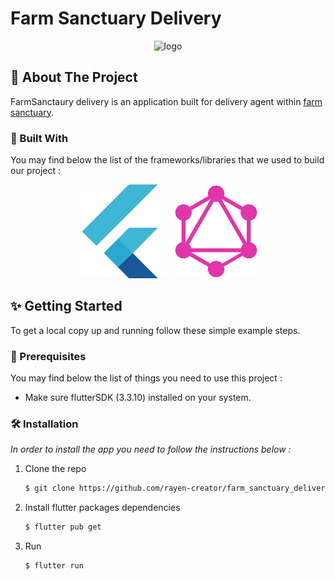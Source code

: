 # Farm Sanctuary Delivery
  <p align="center">
  <img src="https://user-images.githubusercontent.com/57809239/221370824-2a33719b-9492-4bd5-aa96-f514d8f6846a.png"  alt="logo" width="40%" height="330px" />
  </p>
  
  ## 📃 About The Project
  FarmSanctaury delivery is an application built for delivery agent within  [farm sanctuary](https://github.com/rayen-creator/farm_sanctuary).
  ### 🚀 Built With
   You may find below the list of the frameworks/libraries that we used to build our project :
<br/>


  <div align="center">
  <img src="https://github.com/devicons/devicon/blob/master/icons/flutter/flutter-original.svg" alt="flutter"  width="150" height="150" />
    <a href="https://graphql.org/">
<img src="https://github.com/devicons/devicon/blob/master/icons/graphql/graphql-plain.svg" alt="graphql" width="150" height="150" />
</a>
  </div>

  
<!-- GETTING STARTED -->
## ✨ Getting Started
To get a local copy up and running follow these simple example steps.

### 🚧 Prerequisites

You may find below the list of things you need to use this project :
* Make sure flutterSDK (3.3.10) installed on your system.

### 🛠 Installation

_In order to install the app you need to follow the instructions below :_

1. Clone the repo
   ```sh
   $ git clone https://github.com/rayen-creator/farm_sanctuary_delivery
   ```
2. Install flutter packages dependencies 
   ```sh
   $ flutter pub get
   ```
   
3. Run 
   ```sh
   $ flutter run
   ```
